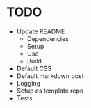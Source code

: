 # TODO

* Update README
  * Dependencies
  * Setup
  * Use
  * Build
* Default CSS
* Default markdown post
* Logging
* Setup as template repo
* Tests
